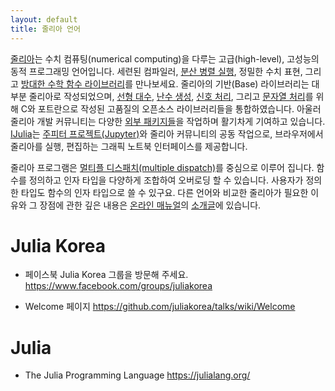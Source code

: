 ```yaml
---
layout: default
title: 줄리아 언어
---
```

<link rel="canonical" href="https://juliakorea.github.io">

[줄리아](https://julialang.org)는 수치 컴퓨팅(numerical computing)을 다루는 고급(high-level), 고성능의 동적 프로그래밍 언어입니다.
세련된 컴파일러, [분산 병렬 실행](/ko/latest/manual/parallel-computing), 정밀한 수치 표현, 그리고 [방대한 수학 함수 라이브러리](/ko/latest/#Standard-Library-1)를
만나보세요. 줄리아의 기반(Base) 라이브러리는 대부분 줄리아로 작성되었으며, [선형 대수](/ko/latest/stdlib/LinearAlgebra/), [난수 생성](/ko/latest/stdlib/Random/),
[신호 처리](https://github.com/JuliaDSP/), 그리고 [문자열 처리](/ko/latest/manual/strings/#strings)를 위해
C와 포트란으로 작성된 고품질의 오픈소스 라이브러리들을 통합하였습니다.
아울러 줄리아 개발 커뮤니티는 다양한 [외부 패키지들](https://julialang.org/packages/)을 작업하며 활기차게 기여하고 있습니다.
[IJulia](https://github.com/JuliaLang/IJulia.jl)는 [주피터 프로젝트(Jupyter)](https://jupyter.org)와 줄리아 커뮤니티의 공동 작업으로,
브라우저에서 줄리아를 실행, 편집하는 그래픽 노트북 인터페이스를 제공합니다.

<!--
This keynote talk by Stefan Karpinski at [ODSC Boston](https://www.odsc.com/boston) (2016) on [the two language problem](https://www.youtube.com/watch?v=B9moDuSYzGo) explains much of the motivation behind Julia:

<div style="text-align: center">
<iframe width="560" height="315" src="https://www.youtube.com/embed/B9moDuSYzGo" frameborder="0" allowfullscreen></iframe>
</div>
-->

줄리아 프로그램은 [멀티플 디스패치(multiple dispatch)](/ko/latest/manual/methods/#man-methods)를 중심으로 이루어 집니다.
함수를 정의하고 인자 타입을 다양하게 조합하여 오버로딩 할 수 있습니다.
사용자가 정의한 타입도 함수의 인자 타입으로 쓸 수 있구요.
다른 언어와 비교한 줄리아가 필요한 이유와 그 장점에 관한 깊은 내용은 [온라인 매뉴얼](/ko/latest/)의 [소개글](/ko/latest/manual/introduction/)에 있습니다.



# Julia Korea
 * 페이스북 Julia Korea 그룹을 방문해 주세요.
   <https://www.facebook.com/groups/juliakorea>

 * Welcome 페이지
   <https://github.com/juliakorea/talks/wiki/Welcome>

# Julia
 * The Julia Programming Language
   <https://julialang.org/>
